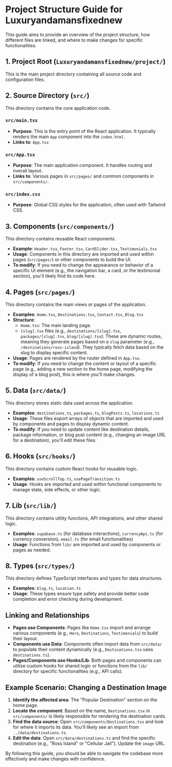 # Project Structure Guide for Luxuryandamansfixednew

This guide aims to provide an overview of the project structure, how different files are linked, and where to make changes for specific functionalities.

## 1. Project Root (`Luxuryandamansfixednew/project/`)

This is the main project directory containing all source code and configuration files.

## 2. Source Directory (`src/`)

This directory contains the core application code.

### `src/main.tsx`
- **Purpose**: This is the entry point of the React application. It typically renders the main `App` component into the `index.html`.
- **Links to**: `App.tsx`

### `src/App.tsx`
- **Purpose**: The main application component. It handles routing and overall layout.
- **Links to**: Various pages in `src/pages/` and common components in `src/components/`.

### `src/index.css`
- **Purpose**: Global CSS styles for the application, often used with Tailwind CSS.

## 3. Components (`src/components/`)

This directory contains reusable React components.

- **Example**: `Header.tsx`, `Footer.tsx`, `CardSlider.tsx`, `Testimonials.tsx`
- **Usage**: Components in this directory are imported and used within pages (`src/pages/`) or other components to build the UI.
- **To modify**: If you need to change the appearance or behavior of a specific UI element (e.g., the navigation bar, a card, or the testimonial section), you'll likely find its code here.

## 4. Pages (`src/pages/`)

This directory contains the main views or pages of the application.

- **Examples**: `Home.tsx`, `Destinations.tsx`, `Contact.tsx`, `Blog.tsx`
- **Structure**:
    - `Home.tsx`: The main landing page.
    - `[slug].tsx` files (e.g., `destinations/[slug].tsx`, `packages/[slug].tsx`, `blog/[slug].tsx`): These are dynamic routes, meaning they generate pages based on a `slug` parameter (e.g., `/destinations/ross-island`). They typically fetch data based on the slug to display specific content.
- **Usage**: Pages are rendered by the router defined in `App.tsx`.
- **To modify**: If you need to change the content or layout of a specific page (e.g., adding a new section to the home page, modifying the display of a blog post), this is where you'll make changes.

## 5. Data (`src/data/`)

This directory stores static data used across the application.

- **Examples**: `destinations.ts`, `packages.ts`, `blogPosts.ts`, `locations.ts`
- **Usage**: These files export arrays of objects that are imported and used by components and pages to display dynamic content.
- **To modify**: If you need to update content like destination details, package information, or blog post content (e.g., changing an image URL for a destination), you'll edit these files.

## 6. Hooks (`src/hooks/`)

This directory contains custom React hooks for reusable logic.

- **Examples**: `useScrollTop.ts`, `usePageTransition.ts`
- **Usage**: Hooks are imported and used within functional components to manage state, side effects, or other logic.

## 7. Lib (`src/lib/`)

This directory contains utility functions, API integrations, and other shared logic.

- **Examples**: `supabase.ts` (for database interactions), `currencyApi.ts` (for currency conversion), `email.ts` (for email functionalities)
- **Usage**: Functions from `lib/` are imported and used by components or pages as needed.

## 8. Types (`src/types/`)

This directory defines TypeScript interfaces and types for data structures.

- **Examples**: `blog.ts`, `location.ts`
- **Usage**: These types ensure type safety and provide better code completion and error checking during development.

## Linking and Relationships

- **Pages use Components**: Pages like `Home.tsx` import and arrange various components (e.g., `Hero`, `Destinations`, `Testimonials`) to build their layout.
- **Components use Data**: Components often import data from `src/data/` to populate their content dynamically (e.g., `Destinations.tsx` uses `destinations.ts`).
- **Pages/Components use Hooks/Lib**: Both pages and components can utilize custom hooks for shared logic or functions from the `lib/` directory for specific functionalities (e.g., API calls).

## Example Scenario: Changing a Destination Image

1.  **Identify the affected area**: The "Popular Destination" section on the home page.
2.  **Locate the component**: Based on the name, `Destinations.tsx` in `src/components/` is likely responsible for rendering the destination cards.
3.  **Find the data source**: Open `src/components/Destinations.tsx` and look for where it imports its data. You'll likely see an import from `../data/destinations.ts`.
4.  **Edit the data**: Open `src/data/destinations.ts` and find the specific destination (e.g., "Ross Island" or "Cellular Jail"). Update the `image` URL.

By following this guide, you should be able to navigate the codebase more effectively and make changes with confidence. 